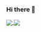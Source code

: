 ### Hi there 👋

<!--
**carterax/carterax** is a ✨ _special_ ✨ repository because its `README.md` (this file) appears on your GitHub profile.

Here are some ideas to get you started:

- 🔭 I’m currently working on ...
- 🌱 I’m currently learning ...
- 👯 I’m looking to collaborate on ...
- 🤔 I’m looking for help with ...
- 💬 Ask me about ...
- 📫 How to reach me: ...
- 😄 Pronouns: ...
- ⚡ Fun fact: ...
-->
<a href="https://github.com/carterax">
  <img align="center" src="https://github-readme-stats.vercel.app/api?username=carterax&count_private=true&show_icons=true&theme=monokai" />
</a>

<a href="https://github.com/carterax/github-readme-stats">
  <img align="center" src="https://github-readme-stats.vercel.app/api/top-langs/?username=carterax&layout=compact&theme=monokai" />
</a>
